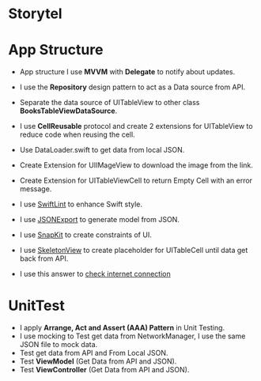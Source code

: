 # Storytel
# App Structure


* App structure I use **MVVM** with **Delegate** to notify about updates.

* I use the **Repository** design pattern to act as a Data source from API.

* Separate the data source of UITableView to other class **BooksTableViewDataSource**.

* I use **CellReusable** protocol and create 2 extensions for UITableView to reduce code when reusing the cell.

* Use DataLoader.swift to get data from local JSON.

* Create Extension for UIIMageView to download the image from the link.

* Create Extension for UITableViewCell to return Empty Cell with an error message.
* I use [SwiftLint](https://github.com/realm/SwiftLint) to enhance Swift style.

* I use [JSONExport](https://github.com/Ahmed-Ali/JSONExport) to generate model from JSON.

* I use [SnapKit](https://github.com/SnapKit/SnapKit) to create constraints of UI.

* I use [SkeletonView](https://github.com/Juanpe/SkeletonView) to create placeholder for UITableCell until data get back from API.


* I use  this answer to [check internet connection](https://stackoverflow.com/questions/39558868/check-internet-connection-ios-10/52998897#52998897)



# UnitTest
* I apply  **Arrange, Act and Assert (AAA) Pattern** in Unit Testing.
* I use mocking to Test get data from  NetworkManager, I use the same JSON file to mock data.
* Test get data from API and From Local JSON.
* Test **ViewModel** (Get Data from API and JSON).
* Test **ViewController** (Get Data from API and JSON).
